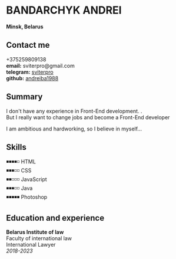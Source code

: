 <!DOCTYPE html>
<html lang="en-US">
  <head>
    <meta charset="UTF-8">
    <meta http-equiv="X-UA-Compatible" content="IE=edge">
    <meta name="viewport" content="width=device-width, initial-scale=1">


<meta property="og:title" content="BANDARCHYK ANDREI #" />
<meta property="og:locale" content="en_US" />
<meta name="description" content="RSSchool2020q3" />
<meta property="og:description" content="RSSchool2020q3" />
<link rel="canonical" href="https://andreiba1988.github.io/rsschool-cv/cv.html" />
<meta property="og:url" content="https://andreiba1988.github.io/rsschool-cv/cv.html" />
<meta property="og:site_name" content="rsschool-cv" />

  </head>
  <body>
    <div class="container-lg markdown-body">
      
<h1 id="bandarchyk-andrei">BANDARCHYK ANDREI</h1>
<p><strong>Minsk, Belarus</strong></p>

<h2 id="contact-me">Contact me</h2>
<p>+375259809138<br />
<strong>email:</strong> sviterpro@gmail.com<br />
<strong>telegram:</strong> <a href="http://t.me/sviterpro" title="write me">sviterpro</a><br />
<strong>github:</strong> <a href="https://github.com/andreiba1988" title="new on github">andreiba1988</a></p>

<h2 id="summary">Summary</h2>
<p>I don't have any experience in Front-End development. .<br />
But I really want to change jobs and become a Front-End developer</p>
<p>I am ambitious and hardworking, so I believe in myself...</p>

<h2 id="skills">Skills</h2>
<p>◾◾◾◾◽ HTML<br />
◾◾◾◽◽ CSS<br />
◾◾◽◽◽ JavaScript<br />
◾◾◾◽◽ Java<br />
◾◾◾◾◾ Photoshop</p>

<h2 id="education-and-experience">Education and experience</h2>

<p><strong>Belarus Institute of law</strong><br />
Faculty of international law<br />
International Lawyer<br />
<em>2018-2023</em></p>


  </body>
</html>
